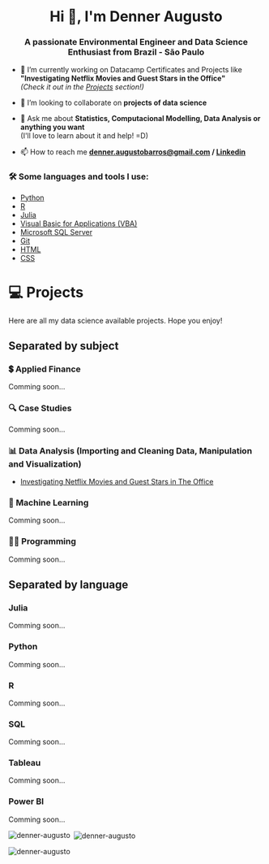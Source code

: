 <h1 align="center">Hi 👋, I'm Denner Augusto</h1>
<h3 align="center">A passionate Environmental Engineer and Data Science Enthusiast from <strong> Brazil - São Paulo </strong> </h3>


- 🔭 I’m currently working on Datacamp Certificates and Projects like **"Investigating Netflix Movies and Guest Stars in the Office"**\
*(Check it out in the [Projects](#-projects) section!)*

- 👯 I’m looking to collaborate on **projects of data science**

- 💬 Ask me about **Statistics, Computacional Modelling, Data Analysis or anything you want**\
(I'll love to learn about it and help! =D)

- 📫 How to reach me **denner.augustobarros@gmail.com / [Linkedin](https://linkedin.com/in/denneraugusto)**

### 🛠️ Some languages and tools I use: </b></summary>
- [Python](#python)
- [R](#r)
- [Julia](#julia)
- [Visual Basic for Applications (VBA)](#visual-basic-for-applications-(vba))
- [Microsoft SQL Server](#sql)
- [Git](#git)
- [HTML](#html)
- [CSS](#css)

# 💻 Projects
Here are all my data science available projects. Hope you enjoy!

## Separated by subject
### 💲 Applied Finance
Comming soon...

### 🔍 Case Studies
Comming soon...

### 📊 Data Analysis (Importing and Cleaning Data, Manipulation and Visualization)
- [Investigating Netflix Movies and Guest Stars in The Office](https://github.com/denner-augusto/Investigating-Netflix-Movies-and-Guest-Stars/blob/main/script.ipynb) 
<!-- / [repository](https://denner-augusto.github.io/Investigating-Netflix-Movies-and-Guest-Stars/)https://denner-augusto.github.io/Investigating-Netflix-Movies-and-Guest-Stars/ -->

### 🧠 Machine Learning
Comming soon...

### 👨‍💻 Programming
Comming soon...

## Separated by language

### Julia
Comming soon...

### Python
Comming soon...

### R
Comming soon...

### SQL
Comming soon...

### Tableau
Comming soon...

### Power BI
Comming soon...

<p><img align="left" src="https://github-readme-stats.vercel.app/api/top-langs?username=denner-augusto&show_icons=true&locale=en&layout=compact" alt="denner-augusto" /></p>

<p>&nbsp;<img align="center" src="https://github-readme-stats.vercel.app/api?username=denner-augusto&show_icons=true&locale=en" alt="denner-augusto" /></p>

<p><img align="center" src="https://github-readme-streak-stats.herokuapp.com/?user=denner-augusto&" alt="denner-augusto" /></p>
